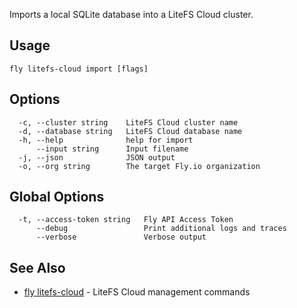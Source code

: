 Imports a local SQLite database into a LiteFS Cloud cluster.

## Usage
~~~
fly litefs-cloud import [flags]
~~~

## Options

~~~
  -c, --cluster string    LiteFS Cloud cluster name
  -d, --database string   LiteFS Cloud database name
  -h, --help              help for import
      --input string      Input filename
  -j, --json              JSON output
  -o, --org string        The target Fly.io organization
~~~

## Global Options

~~~
  -t, --access-token string   Fly API Access Token
      --debug                 Print additional logs and traces
      --verbose               Verbose output
~~~

## See Also

* [fly litefs-cloud](/docs/flyctl/litefs-cloud/)	 - LiteFS Cloud management commands

